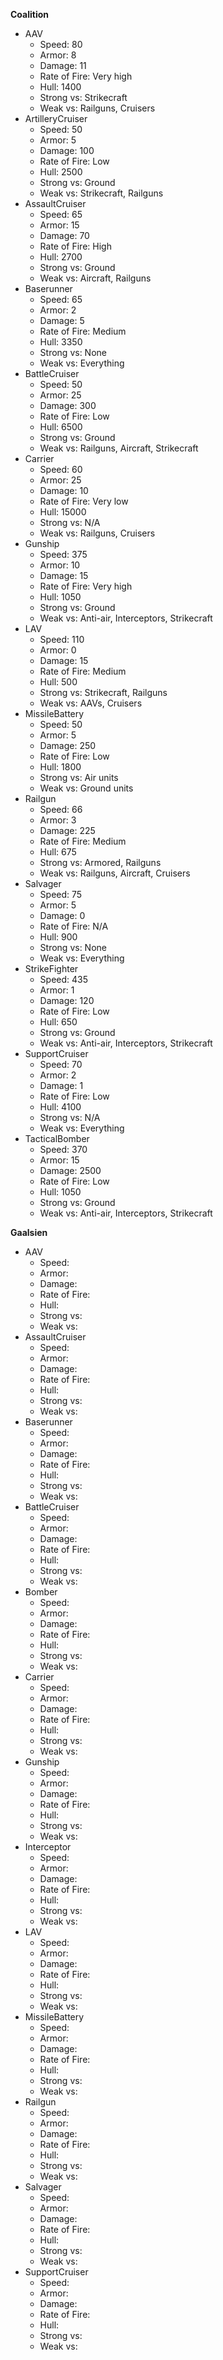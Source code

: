 **Coalition**

+ AAV
    - Speed: 80
    - Armor: 8
    - Damage: 11
    - Rate of Fire: Very high
    - Hull: 1400
    - Strong vs: Strikecraft
    - Weak vs: Railguns, Cruisers
+ ArtilleryCruiser
    - Speed: 50
    - Armor: 5
    - Damage: 100
    - Rate of Fire: Low
    - Hull: 2500
    - Strong vs: Ground
    - Weak vs: Strikecraft, Railguns
+ AssaultCruiser
    - Speed: 65
    - Armor: 15
    - Damage: 70
    - Rate of Fire: High
    - Hull: 2700
    - Strong vs: Ground
    - Weak vs: Aircraft, Railguns
+ Baserunner
    - Speed: 65
    - Armor: 2
    - Damage: 5
    - Rate of Fire: Medium
    - Hull: 3350
    - Strong vs: None
    - Weak vs: Everything
+ BattleCruiser
    - Speed: 50
    - Armor: 25
    - Damage: 300
    - Rate of Fire: Low
    - Hull: 6500
    - Strong vs: Ground
    - Weak vs: Railguns, Aircraft, Strikecraft
+ Carrier
    - Speed: 60
    - Armor: 25
    - Damage: 10
    - Rate of Fire: Very low
    - Hull: 15000
    - Strong vs: N/A
    - Weak vs: Railguns, Cruisers
+ Gunship
    - Speed: 375
    - Armor: 10
    - Damage: 15
    - Rate of Fire: Very high
    - Hull: 1050
    - Strong vs: Ground
    - Weak vs: Anti-air, Interceptors, Strikecraft
+ LAV
    - Speed: 110
    - Armor: 0
    - Damage: 15
    - Rate of Fire: Medium
    - Hull: 500
    - Strong vs: Strikecraft, Railguns
    - Weak vs: AAVs, Cruisers
+ MissileBattery
    - Speed: 50
    - Armor: 5
    - Damage: 250
    - Rate of Fire: Low
    - Hull: 1800
    - Strong vs: Air units
    - Weak vs: Ground units
+ Railgun
    - Speed: 66
    - Armor: 3
    - Damage: 225
    - Rate of Fire: Medium
    - Hull: 675
    - Strong vs: Armored, Railguns
    - Weak vs: Railguns, Aircraft, Cruisers
+ Salvager
    - Speed: 75
    - Armor: 5
    - Damage: 0
    - Rate of Fire: N/A
    - Hull: 900
    - Strong vs: None
    - Weak vs: Everything
+ StrikeFighter
    - Speed: 435
    - Armor: 1
    - Damage: 120
    - Rate of Fire: Low
    - Hull: 650
    - Strong vs: Ground
    - Weak vs: Anti-air, Interceptors, Strikecraft
+ SupportCruiser
    - Speed: 70
    - Armor: 2
    - Damage: 1
    - Rate of Fire: Low
    - Hull: 4100
    - Strong vs: N/A
    - Weak vs: Everything
+ TacticalBomber
    - Speed: 370
    - Armor: 15
    - Damage: 2500
    - Rate of Fire: Low
    - Hull: 1050
    - Strong vs: Ground
    - Weak vs: Anti-air, Interceptors, Strikecraft


**Gaalsien**

+ AAV
    - Speed:
    - Armor:
    - Damage:
    - Rate of Fire:
    - Hull:
    - Strong vs:
    - Weak vs:
+ AssaultCruiser
    - Speed:
    - Armor:
    - Damage:
    - Rate of Fire:
    - Hull:
    - Strong vs:
    - Weak vs:
+ Baserunner
    - Speed:
    - Armor:
    - Damage:
    - Rate of Fire:
    - Hull:
    - Strong vs:
    - Weak vs:
+ BattleCruiser
    - Speed:
    - Armor:
    - Damage:
    - Rate of Fire:
    - Hull:
    - Strong vs:
    - Weak vs:
+ Bomber
    - Speed:
    - Armor:
    - Damage:
    - Rate of Fire:
    - Hull:
    - Strong vs:
    - Weak vs:
+ Carrier
    - Speed:
    - Armor:
    - Damage:
    - Rate of Fire:
    - Hull:
    - Strong vs:
    - Weak vs:
+ Gunship
    - Speed:
    - Armor:
    - Damage:
    - Rate of Fire:
    - Hull:
    - Strong vs:
    - Weak vs:
+ Interceptor
    - Speed:
    - Armor:
    - Damage:
    - Rate of Fire:
    - Hull:
    - Strong vs:
    - Weak vs:
+ LAV
    - Speed:
    - Armor:
    - Damage:
    - Rate of Fire:
    - Hull:
    - Strong vs:
    - Weak vs:
+ MissileBattery
    - Speed:
    - Armor:
    - Damage:
    - Rate of Fire:
    - Hull:
    - Strong vs:
    - Weak vs:
+ Railgun
    - Speed:
    - Armor:
    - Damage:
    - Rate of Fire:
    - Hull:
    - Strong vs:
    - Weak vs:
+ Salvager
    - Speed:
    - Armor:
    - Damage:
    - Rate of Fire:
    - Hull:
    - Strong vs:
    - Weak vs:
+ SupportCruiser
    - Speed:
    - Armor:
    - Damage:
    - Rate of Fire:
    - Hull:
    - Strong vs:
    - Weak vs:
